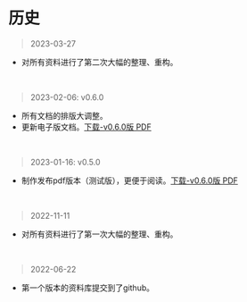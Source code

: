 # 历史

>2023-03-27

* 对所有资料进行了第二次大幅的整理、重构。

<br/>

>2023-02-06: v0.6.0

* 所有文档的排版大调整。
* 更新电子版文档。[下载-v0.6.0版 PDF](../..//releases/tag/v0.6.0)

<br/>

>2023-01-16: v0.5.0

* 制作发布pdf版本（测试版），更便于阅读。[下载-v0.6.0版 PDF](../..//releases/tag/v0.5.0)

<br/>

>2022-11-11

* 对所有资料进行了第一次大幅的整理、重构。

<br/>

>2022-06-22

* 第一个版本的资料库提交到了github。

